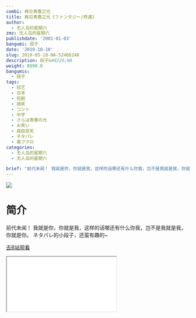 ```yaml
---
combi: 再见青春之光
title: 再见青春之光《ファンタジー/奇遇》
author:
  - 无人岛的星期六
zmz: 无人岛的星期六
publishdate: '2001-01-03'
bangumi: 段子
date: '2019-10-10'
slug: 2019-05-18-NA-52466248
description: 段子&#8226;NA
weight: 8990.0
bangumis:
  - 段子
tags:
  - 综艺
  - 日本
  - 短剧
  - 搞笑
  - コント
  - 中字
  - さらば青春の光
  - お笑い
  - 森田哲矢
  - ネタパレ
  - 東ブクロ
categories:
  - 无人岛的星期六
  - 无人岛的星期六

brief: "前代未闻！ 我就是你，你就是我，这样的话哪还有什么你我，岂不是我就是我，你就是你。 ネタパレ的小段子，还蛮有趣的~"
---
```

![](https://raw.githubusercontent.com/tcgriffith/owaraisite/master/static/tmpimg/05191ec8fda8ced57056be8c36b432630530cdc8.jpg.480.jpg)
# 简介  
前代未闻！
我就是你，你就是我，这样的话哪还有什么你我，岂不是我就是我，你就是你。
ネタパレ的小段子，还蛮有趣的~  

[去B站观看](https://www.bilibili.com/video/av52466248/)
<div class ="resp-container"><iframe class="testiframe" src="//player.bilibili.com/player.html?aid=52466248"", scrolling="no", allowfullscreen="true" > </iframe></div> 
